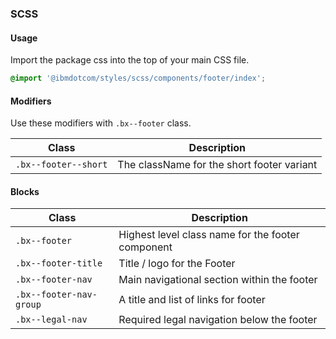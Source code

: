 ### SCSS

#### Usage

Import the package css into the top of your main CSS file.

```css
@import '@ibmdotcom/styles/scss/components/footer/index';
```

#### Modifiers

Use these modifiers with `.bx--footer` class.

| Class                | Description                                |
| -------------------- | ------------------------------------------ |
| `.bx--footer--short` | The className for the short footer variant |

#### Blocks

| Class                   | Description                                       |
| ----------------------- | ------------------------------------------------- |
| `.bx--footer`           | Highest level class name for the footer component |
| `.bx--footer-title`     | Title / logo for the Footer                       |
| `.bx--footer-nav`       | Main navigational section within the footer       |
| `.bx--footer-nav-group` | A title and list of links for footer              |
| `.bx--legal-nav`        | Required legal navigation below the footer        |
